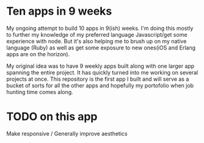 Ten apps in 9 weeks
====================

My ongoing attempt to build 10 apps in 9(ish) weeks. I'm doing this mostly to further my knowledge of my preferred language Javascript/get some experience with node. But it's also helping me to brush up on my native language (Ruby) as well as get some exposure to new ones(iOS and Erlang apps are on the horizon). 

My original idea was to have 9 weekly apps built along with one larger app spanning the entire project. It has quickly turned into me working on several projects at once. This repository is the first app I built and will serve as a bucket of sorts for all the other apps and hopefully my portofolio when job hunting time comes along. 

TODO on this app
================
Make responsive / Generally improve aesthetics

